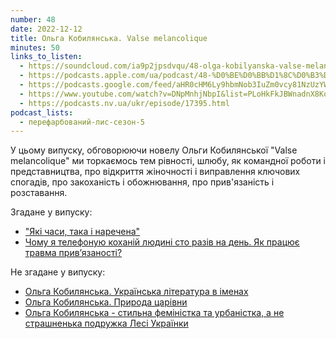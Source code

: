 ```yaml
---
number: 48
date: 2022-12-12
title: Ольга Кобилянська. Valse melancolique
minutes: 50
links_to_listen:
  - https://soundcloud.com/ia9p2jpsdvqu/48-olga-kobilyanska-valse-melancolique
  - https://podcasts.apple.com/ua/podcast/48-%D0%BE%D0%BB%D1%8C%D0%B3%D0%B0-%D0%BA%D0%BE%D0%B1%D0%B8%D0%BB%D1%8F%D0%BD%D1%81%D1%8C%D0%BA%D0%B0-valse-melancolique/id1563575488?i=1000589816694
  - https://podcasts.google.com/feed/aHR0cHM6Ly9hbmNob3IuZm0vcy81NzUzYWEwMC9wb2RjYXN0L3Jzcw/episode/NGQ5MGEwZmYtMGMyNC00OWYzLWFiOWEtMjVhZTE0ODg4NmQx?sa=X&ved=0CAUQkfYCahcKEwjwj7-m0ID8AhUAAAAAHQAAAAAQAQ
  - https://www.youtube.com/watch?v=DNpMnhjNbpI&list=PLoHkFkJBWnadnX8KoEABNZTWUVYw3NIJG&index=9
  - https://podcasts.nv.ua/ukr/episode/17395.html
podcast_lists:
  - перефарбований-лис-сезон-5
---
```


У цьому випуску, обговорюючи новелу Ольги Кобилянської "Valse melancolique" ми
торкаємось тем рівності, шлюбу, як командної роботи і представництва, про
відкриття жіночності і виправлення ключових спогадів, про закоханість і
обожнювання, про прив'язаність і розставання.

Згадане у випуску:
- ["Які часи, така і наречена"][1]
- [Чому я телефоную коханій людині сто разів на день. Як працює травма прив’язаності?][2]

Не згадане у випуску:
- [Ольга Кобилянська. Українська література в іменах][3]
- [Ольга Кобилянська. Природа царівни][4]
- [Ольга Кобилянська \- стильна феміністка та урбаністка, а не страшненька подружка Лесі Українки][5]

[1]: https://www.unian.ua/society/ukrajinka-odruzhuyetsya-z-viyskovim-geyem-merezha-zakipaye-vid-ciyeji-istoriji-12031911.html
[2]: https://www.the-village.com.ua/village/knowledge/simple-words/294913-chomu-ya-telefonuyu-kohaniy-lyudini-sto-raziv-na-den-yak-pratsyue-travma-priv-yazanosti
[3]: https://youtu.be/wEXvA0q0t84
[4]: https://youtu.be/jCc7beqz-3U
[5]: /шева-леся-і-франко/06/
